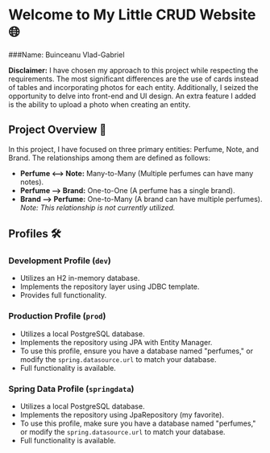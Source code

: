 # Welcome to My Little CRUD Website 🌐
###Name: Buinceanu Vlad-Gabriel

**Disclaimer:** I have chosen my approach to this project while respecting the requirements. The most significant differences are the use of cards instead of tables and incorporating photos for each entity. Additionally, I seized the opportunity to delve into front-end and UI design. An extra feature I added is the ability to upload a photo when creating an entity.

## Project Overview 🚀

In this project, I have focused on three primary entities: Perfume, Note, and Brand. The relationships among them are defined as follows:

- **Perfume <--> Note:** Many-to-Many (Multiple perfumes can have many notes).
- **Perfume --> Brand:** One-to-One (A perfume has a single brand).
- **Brand --> Perfume:** One-to-Many (A brand can have multiple perfumes). *Note: This relationship is not currently utilized.*

## Profiles 🛠️

### Development Profile (`dev`)

- Utilizes an H2 in-memory database.
- Implements the repository layer using JDBC template.
- Provides full functionality.

### Production Profile (`prod`)

- Utilizes a local PostgreSQL database.
- Implements the repository using JPA with Entity Manager.
- To use this profile, ensure you have a database named "perfumes," or modify the `spring.datasource.url` to match your database.
- Full functionality is available.

### Spring Data Profile (`springdata`)

- Utilizes a local PostgreSQL database.
- Implements the repository using JpaRepository (my favorite).
- To use this profile, make sure you have a database named "perfumes," or modify the `spring.datasource.url` to match your database.
- Full functionality is available.

